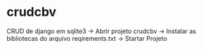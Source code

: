 # crudcbv
CRUD de django em sqlite3 -> 
Abrir projeto crudcbv -> 
Instalar as bibliotecas do arquivo reqirements.txt -> 
Startar Projeto
